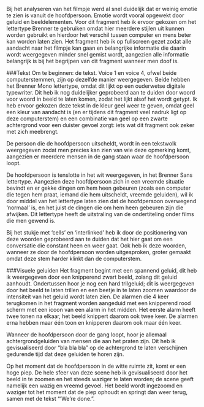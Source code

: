 Bij het analyseren van het filmpje werd al snel duidelijk dat er weinig emotie te zien is vanuit de hoofdpersoon. Emotie wordt vooral opgewekt door geluid en beeldelementen. Voor dit fragment heb ik ervoor gekozen om het lettertype Brenner te gebruiken omdat hier meerdere stijlen uit kunnen worden gebruikt en hierdoor het verschil tussen computer en mens beter kan worden laten zien. Het fragment heb ik op fullscreen gezet zodat alle aandacht naar het filmpje kan gaan en belangrijke informatie die daarin wordt weergegeven minder snel gemist wordt, aangezien alle informatie belangrijk is bij het begrijpen van dit fragment wanneer men doof is.

###Tekst
Om te beginnen: de tekst. Voice 1 en voice 4, ofwel beide computerstemmen, zijn op dezelfde manier weergegeven. Beide hebben het Brenner Mono lettertype, omdat dit lijkt op een ouderwetse digitale typewriter. Dit heb ik nog duidelijker geprobeerd aan te duiden door woord voor woord in beeld te laten komen, zodat het lijkt alsof het wordt getypt. Ik heb ervoor gekozen deze tekst in de kleur geel weer te geven, omdat geel een kleur van aandacht is (en er tijdens dit fragment veel nadruk ligt op deze computerstem) en een combinatie van geel op een zwarte achtergrond voor een duister gevoel zorgt: iets wat dit fragment ook zeker met zich meebrengt.

De persoon die de hoofdpersoon uitscheldt, wordt in een tekstwolk weergegeven zodat men precies kan zien van wie deze opmerking komt, aangezien er meerdere mensen in de gang staan waar de hoofdpersoon loopt. 

De hoofdpersoon is tenslotte in het wit weergegeven, in het Brenner Sans lettertype. Aangezien deze hoofdpersoon zich in een vreemde situatie bevindt en er gekke dingen om hem heen gebeuren (zoals een computer die tegen hem praat, iemand die hem uitscheldt, vreemde geluiden), wil ik door middel van het lettertype laten zien dat de hoofdpersoon overwegend ‘normaal’ is, en het juist de dingen die om hem heen gebeuren zijn die afwijken. Dit lettertype heeft de uitstraling van de ondertiteling onder films die men gewend is. 

Bij het stukje met ‘cells’ en ‘interlinked’ heb ik door de positionering van deze woorden geprobeerd aan te duiden dat het hier gaat om een conversatie die constant heen en weer gaat. Ook heb ik deze woorden, wanneer ze door de hoofdpersoon worden uitgesproken, groter gemaakt omdat deze stem harder klinkt dan de computerstem.

###Visuele geluiden
Het fragment begint met een spannend geluid, dit heb ik weergegeven door een knipperend zwart beeld, zolang dit geluid aanhoudt. Ondertussen hoor je nog een hard trilgeluid; dit is weergegeven door het beeld te laten trillen en een beetje in te laten zoomen waardoor de intensiteit van het geluid wordt laten zien. De alarmen die 4 keer terugkomen in het fragment worden aangeduid met een knipperend rood scherm met een icoon van een alarm in het midden. Het eerste alarm heeft twee tonen na elkaar, het beeld knippert daarom ook twee keer. De alarmen erna hebben maar één toon en knipperen daarom ook maar één keer.

Wanneer de hoofdpersoon door de gang loopt, hoor je allemaal achtergrondgeluiden van mensen die aan het praten zijn. Dit heb ik gevisualiseerd door “bla bla bla” op de achtergrond te laten verschijnen gedurende tijd dat deze geluiden te horen zijn.

Op het moment dat de hoofdpersoon in de witte ruimte zit, komt er een hoge piep. De hele sfeer van deze scene heb ik gevisualiseerd door het beeld in te zoomen en het steeds waziger te laten worden; de scene geeft namelijk een wazig en vreemd gevoel. Het beeld wordt ingezoomd en waziger tot het moment dat de piep ophoudt en springt dan weer terug, samen met de tekst ‘“We’re done.”.